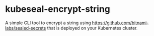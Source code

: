 # kubeseal-encrypt-string
A simple CLI tool to encrypt a string using https://github.com/bitnami-labs/sealed-secrets that is deployed on your Kubernetes cluster.
